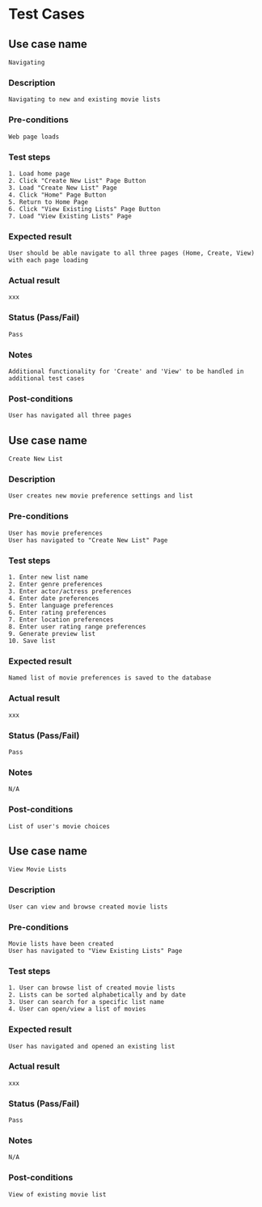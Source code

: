 # Test Cases

## Use case name
    Navigating
### Description
    Navigating to new and existing movie lists
### Pre-conditions
    Web page loads
### Test steps
    1. Load home page
    2. Click "Create New List" Page Button
    3. Load "Create New List" Page
    4. Click "Home" Page Button
    5. Return to Home Page
    6. Click "View Existing Lists" Page Button
    7. Load "View Existing Lists" Page
### Expected result
    User should be able navigate to all three pages (Home, Create, View) with each page loading
### Actual result
    xxx
### Status (Pass/Fail)
    Pass
### Notes
    Additional functionality for 'Create' and 'View' to be handled in additional test cases
### Post-conditions
    User has navigated all three pages



## Use case name
    Create New List
### Description
    User creates new movie preference settings and list
### Pre-conditions
    User has movie preferences
    User has navigated to "Create New List" Page
### Test steps
    1. Enter new list name
    2. Enter genre preferences
    3. Enter actor/actress preferences
    4. Enter date preferences
    5. Enter language preferences
    6. Enter rating preferences
    7. Enter location preferences
    8. Enter user rating range preferences
    9. Generate preview list
    10. Save list
### Expected result
    Named list of movie preferences is saved to the database
### Actual result
    xxx
### Status (Pass/Fail)
    Pass
### Notes
    N/A
### Post-conditions
    List of user's movie choices



## Use case name
    View Movie Lists
### Description
    User can view and browse created movie lists
### Pre-conditions
    Movie lists have been created
    User has navigated to "View Existing Lists" Page
### Test steps
    1. User can browse list of created movie lists
    2. Lists can be sorted alphabetically and by date
    3. User can search for a specific list name
    4. User can open/view a list of movies

### Expected result
    User has navigated and opened an existing list
### Actual result
    xxx
### Status (Pass/Fail)
    Pass
### Notes
    N/A
### Post-conditions
    View of existing movie list

